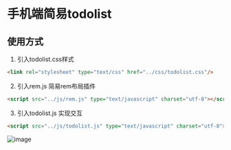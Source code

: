 # 手机端简易todolist
## 使用方式
1. 引入todolist.css样式

  ```html
  <link rel="stylesheet" type="text/css" href="../css/todolist.css"/>
  ```

2. 引入rem.js 简易rem布局插件

  ```html
  <script src="../js/rem.js" type="text/javascript" charset="utf-8"></script>
  ```

3. 引入todolist.js 实现交互

  ```html
  <script src="../js/todolist.js" type="text/javascript" charset="utf-8"></script>
  ```
![image](https://user-images.githubusercontent.com/49929946/128953809-24046a33-1f49-4d76-8b37-4fc8ed2d1519.png)
